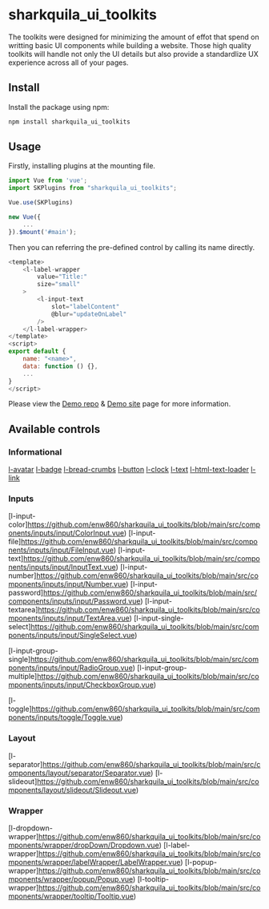 # sharkquila_ui_toolkits

The toolkits were designed for minimizing the amount of effot that spend on writting basic UI components while building a website. Those high quality toolkits will handle not only the UI details but also provide a standardlize UX experience across all of your pages.

## Install

Install the package using npm:

```js
npm install sharkquila_ui_toolkits
```

## Usage

Firstly, installing plugins at the mounting file.

```js
import Vue from 'vue';
import SKPlugins from "sharkquila_ui_toolkits";

Vue.use(SKPlugins)

new Vue({
    ...
}).$mount('#main');
```

Then you can referring the pre-defined control by calling its name directly.

```js
<template>
    <l-label-wrapper 
        value="Title:" 
        size="small"
    >
        <l-input-text
            slot="labelContent"
            @blur="updateOnLabel"
        />
    </l-label-wrapper>
</template>
<script>
export default {
    name: "<name>",
    data: function () {},
    ...
}
</script>
```

Please view the [Demo repo]() & [Demo site]() page for more information.

## Available controls

### Informational

[l-avatar](https://github.com/enw860/sharkquila_ui_toolkits/blob/main/src/components/infomational/avatar/Avatar.vue)
[l-badge](https://github.com/enw860/sharkquila_ui_toolkits/blob/main/src/components/infomational/badge/Badge.vue)
[l-bread-crumbs](https://github.com/enw860/sharkquila_ui_toolkits/blob/main/src/components/infomational/breadCrumbs/BreadCrumbs.vue)
[l-button](https://github.com/enw860/sharkquila_ui_toolkits/blob/main/src/components/infomational/button/Button.vue)
[l-clock](https://github.com/enw860/sharkquila_ui_toolkits/blob/main/src/components/infomational/clock/Clock.vue)
[l-text](https://github.com/enw860/sharkquila_ui_toolkits/blob/main/src/components/infomational/displayText/DisplayText.vue)
[l-html-text-loader](https://github.com/enw860/sharkquila_ui_toolkits/blob/main/src/components/infomational/htmlTextLoader/HTMLTextLoader.vue)
[l-link](https://github.com/enw860/sharkquila_ui_toolkits/blob/main/src/components/infomational/link/Link.vue)

### Inputs

[l-input-color]https://github.com/enw860/sharkquila_ui_toolkits/blob/main/src/components/inputs/input/ColorInput.vue)
[l-input-file]https://github.com/enw860/sharkquila_ui_toolkits/blob/main/src/components/inputs/input/FileInput.vue)
[l-input-text]https://github.com/enw860/sharkquila_ui_toolkits/blob/main/src/components/inputs/input/InputText.vue)
[l-input-number]https://github.com/enw860/sharkquila_ui_toolkits/blob/main/src/components/inputs/input/Number.vue)
[l-input-password]https://github.com/enw860/sharkquila_ui_toolkits/blob/main/src/components/inputs/input/Password.vue)
[l-input-textarea]https://github.com/enw860/sharkquila_ui_toolkits/blob/main/src/components/inputs/input/TextArea.vue)
[l-input-single-select]https://github.com/enw860/sharkquila_ui_toolkits/blob/main/src/components/inputs/input/SingleSelect.vue)

[l-input-group-single]https://github.com/enw860/sharkquila_ui_toolkits/blob/main/src/components/inputs/input/RadioGroup.vue)
[l-input-group-multiple]https://github.com/enw860/sharkquila_ui_toolkits/blob/main/src/components/inputs/input/CheckboxGroup.vue)

[l-toggle]https://github.com/enw860/sharkquila_ui_toolkits/blob/main/src/components/inputs/toggle/Toggle.vue)

### Layout

[l-separator]https://github.com/enw860/sharkquila_ui_toolkits/blob/main/src/components/layout/separator/Separator.vue)
[l-slideout]https://github.com/enw860/sharkquila_ui_toolkits/blob/main/src/components/layout/slideout/Slideout.vue)

### Wrapper

[l-dropdown-wrapper]https://github.com/enw860/sharkquila_ui_toolkits/blob/main/src/components/wrapper/dropDown/Dropdown.vue)
[l-label-wrapper]https://github.com/enw860/sharkquila_ui_toolkits/blob/main/src/components/wrapper/labelWrapper/LabelWrapper.vue)
[l-popup-wrapper]https://github.com/enw860/sharkquila_ui_toolkits/blob/main/src/components/wrapper/popup/Popup.vue)
[l-tooltip-wrapper]https://github.com/enw860/sharkquila_ui_toolkits/blob/main/src/components/wrapper/tooltip/Tooltip.vue)
